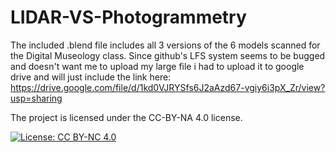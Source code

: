 # LIDAR-VS-Photogrammetry

The included .blend file includes all 3 versions of the 6 models scanned for the Digital Museology class.
Since github's LFS system seems to be bugged and doesn't want me to upload my large file i had to upload it to google drive and will just include the link here: https://drive.google.com/file/d/1kd0VJRYSfs6J2aAzd67-vgiy6i3pX_Zr/view?usp=sharing


The project is licensed under the CC-BY-NA 4.0 license.

[![License: CC BY-NC 4.0](https://img.shields.io/badge/License-CC%20BY--NC%204.0-lightgrey.svg)](https://creativecommons.org/licenses/by-nc/4.0/)

